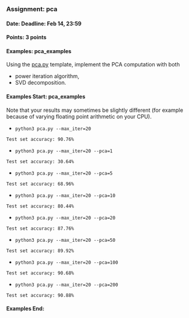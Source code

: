 ### Assignment: pca
#### Date: Deadline: Feb 14, 23:59
#### Points: 3 points
#### Examples: pca_examples

Using the [pca.py](https://github.com/ufal/npfl129/tree/master/labs/11/pca.py)
template, implement the PCA computation with both
- power iteration algorithm,
- SVD decomposition.

#### Examples Start: pca_examples
Note that your results may sometimes be slightly different (for example because of varying floating point arithmetic on your CPU).
- `python3 pca.py --max_iter=20`
```
Test set accuracy: 90.76%
```
- `python3 pca.py --max_iter=20 --pca=1`
```
Test set accuracy: 30.64%
```
- `python3 pca.py --max_iter=20 --pca=5`
```
Test set accuracy: 68.96%
```
- `python3 pca.py --max_iter=20 --pca=10`
```
Test set accuracy: 80.44%
```
- `python3 pca.py --max_iter=20 --pca=20`
```
Test set accuracy: 87.76%
```
- `python3 pca.py --max_iter=20 --pca=50`
```
Test set accuracy: 89.92%
```
- `python3 pca.py --max_iter=20 --pca=100`
```
Test set accuracy: 90.68%
```
- `python3 pca.py --max_iter=20 --pca=200`
```
Test set accuracy: 90.88%
```
#### Examples End:
